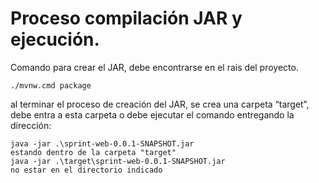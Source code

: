 # Proceso compilación JAR y ejecución.

Comando para crear el JAR, debe encontrarse en el rais del proyecto.

```
./mvnw.cmd package
```

al terminar el proceso de creación del JAR, se crea una carpeta “target”, debe entra a esta carpeta o debe ejecutar el comando entregando la dirección:

```
java -jar .\sprint-web-0.0.1-SNAPSHOT.jar                               estando dentro de la carpeta "target"
java -jar .\target\sprint-web-0.0.1-SNAPSHOT.jar                        no estar en el directorio indicado
```